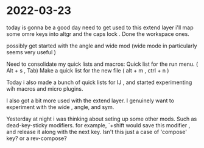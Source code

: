 # 2022-03-23

today is gonna be a good day
need to get used to this extend layer
i'll map some omre keys into altgr and the caps lock
    . Done the workspace ones.
    
possibly get started with the angle and wide mod
(wide mode in particularly seems very useful )

Need to consolidate my quick lists and macros:
Quick list for the run menu. ( Alt + s , Tab)
Make a quick list for the new file ( alt + m , ctrl + n )

Today i also made a bunch of quick lists for IJ , and started experimenting wih macros and micro plugins.


I also got a bit more used with the extend layer. 
 I genuinely want to experiment with the wide , angle,  and sym.
 
 Yesterday at night i was thinking about seting up some other mods.
 Such as dead-key-sticky modifiers.
    for example, `+shift would save this modifier , and release it along with the next key.
    Isn't this just a case of 'compose' key?
    or a  rev-compose?
     